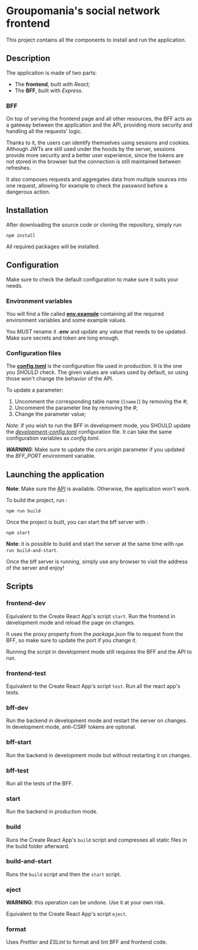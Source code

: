 # Groupomania's social network frontend

This project contains all the components to install and run the application.

## Description

The application is made of two parts:

- The **frontend**, built with *React*;
- The **BFF**, built with *Express*.

### BFF

On top of serving the frontend page and all other resources, the BFF acts as a gateway between the application and the API, providing more security and handling all the requests' logic.

Thanks to it, the users can identify themselves using sessions and cookies. Although JWTs are still used under the hoods by the server, sessions provide more security and a better user experience, since the tokens are not stored in the browser but the connection is still maintained between refreshes.

It also composes requests and aggregates data from multiple sources into one request, allowing for example to check the password before a dangerous action.

## Installation

After downloading the source code or cloning the repository, simply run

```
npm install
```

All required packages will be installed.

## Configuration

Make sure to check the default configuration to make sure it suits your needs.

### Environment variables

You will find a file called **[env.example](./env.example)** containing all the required environment variables and some example values.

You *MUST* rename it **.env** and update any value that needs to be updated. Make sure secrets and token are long enough.

### Configuration files

The **[config.toml](./config/config.toml)** is the configuration file used in production. It is the one you _SHOULD_ check. The given values are values used by default, so using those won't change the behavior of the API.

To update a parameter:

1. Uncomment the corresponding table name (`[name]`) by removing the #;
2. Uncomment the parameter line by removing the #;
3. Change the parameter value;

*Note*: if you wish to run the BFF in development mode, you SHOULD update the *[development-config.toml](./config/development-config.toml)* configuration file. It can take the same configuration variables as *config.toml*.

***WARNING***: Make sure to update the *cors.origin* parameter if you updated the *BFF_PORT* environment variable.

## Launching the application

**Note**: Make sure the [API](../api/README.md) is available. Otherwise, the application won't work.

To build the project, run :

```
npm run build
```

Once the project is built, you can start the bff server with :

```
npm start
```

**Note**: it is possible to build and start the server at the same time with `npm run build-and-start`.

Once the bff server is running, simply use any browser to visit the address of the server and enjoy!

## Scripts

### frontend-dev

Equivalent to the Create React App's script `start`. Run the frontend in development mode and reload the page on changes.

It uses the proxy property from the _package.json_ file to request from the BFF, so make sure to update the port if you change it.

Running the script in development mode still requires the BFF and the API to run.

### frontend-test

Equivalent to the Create React App's script `test`. Run all the react app's tests.

### bff-dev

Run the backend in development mode and restart the server on changes. In development mode, anti-CSRF tokens are optional.

### bff-start

Run the backend in development mode but without restarting it on changes.

### bff-test

Run all the tests of the BFF.

### start

Run the backend in production mode.

### build

Runs the Create React App's `build` script and compresses all static files in the build folder afterward.

### build-and-start

Runs the `build` script and then the `start` script.

### eject

**WARNING**: this operation can be undone. Use it at your own risk.

Equivalent to the Create React App's script `eject`.

### format

Uses *Prettier* and *ESLint* to format and lint BFF and frontend code.
